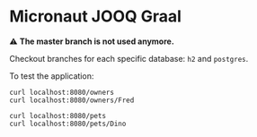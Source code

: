 # Micronaut JOOQ Graal #

:warning: **The master branch is not used anymore.**

Checkout branches for each specific database: `h2` and `postgres`.

To test the application:

```
curl localhost:8080/owners
curl localhost:8080/owners/Fred

curl localhost:8080/pets
curl localhost:8080/pets/Dino
```
